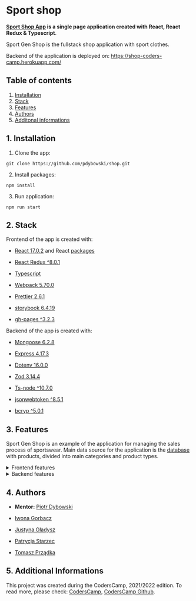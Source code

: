 # Sport shop

**[Sport Shop App](https://pdybowski.github.io/shop/) is a single page application created with React, React Redux & Typescript**.

Sport Gen Shop is the fullstack shop application with sport clothes.

Backend of the application is deployed on: https://shop-coders-camp.herokuapp.com/

## Table of contents

1.  [Installation](#1-installation)
2.  [Stack](#2-stack)
3.  [Features](#3-features)
4.  [Authors](#4-authors)
5.  [Additonal informations](#5-additional-informations)

## 1. Installation

1. Clone the app:

`git clone https://github.com/pdybowski/shop.git`

2. Install packages:

`npm install`

3. Run application:

`npm run start`

## 2. Stack

Frontend of the app is created with:

- [React 17.0.2](https://reactjs.org/) and React [packages](https://github.com/pdybowski/healthy-food/blob/master/package.json)

- [React Redux ^8.0.1](https://react-redux.js.org/)

- [Typescript](https://www.typescriptlang.org/)

- [Webpack 5.70.0](https://webpack.js.org/)

- [Prettier 2.6.1](https://prettier.io/)

- [storybook 6.4.19](https://storybook.js.org/)

- [gh-pages ^3.2.3](https://pages.github.com/)

Backend of the app is created with:

- [Mongoose 6.2.8](https://mongoosejs.com/)

- [Express 4.17.3](https://expressjs.com/)

- [Dotenv 16.0.0](https://www.npmjs.com/package/dotenv)

- [Zod 3.14.4](https://github.com/colinhacks/zod)

- [Ts-node ^10.7.0](https://www.npmjs.com/package/ts-node)

- [jsonwebtoken ^8.5.1](https://www.npmjs.com/package/jsonwebtoken)

- [bcryp ^5.0.1](https://www.npmjs.com/package/bcrypt)

## 3. Features

Sport Gen Shop is an example of the application for managing the sales process of sportswear. Main data source for the application is the [database](https://shop-coders-camp.herokuapp.com/) with products, divided into main categories and product types.

<details><summary>Frontend features</summary>

- Presentation of the products divided into main categories: Sport types, Woman / Man / Children clothes, Brands, Bestsellers
- Filtering products based on the product name and price
- Selection of the product size
- Adding product to the cart
- Cart management - adding / removing products from the cart
- Payment process
</details>

<details><summary>Backend features</summary>

- Providing models for: product, brand, sport, shirt, shoe and pants
- Providing controllers for creating, updating, finding and deleting products
- Providing controller for buying process
- Providing controller for fetching page resource data
- Products routes
- Page resource route
- Schemas validation
</details>

## 4. Authors

- **Mentor:** [Piotr Dybowski](https://github.com/pdybowski)

- [Iwona Gorbacz](https://github.com/igorbacz)

- [Justyna Gładysz](https://github.com/jusgladysz)

- [Patrycja Starzec](https://github.com/patrycjastarzec)

- [Tomasz Prządka](https://github.com/altNameForStudying)

## 5. Additional Informations

This project was created during the CodersCamp, 2021/2022 edition. To read more, please check: [CodersCamp](https://www.coderscamp.edu.pl/), [CodersCamp Github](https://github.com/CodersCamp2021).

